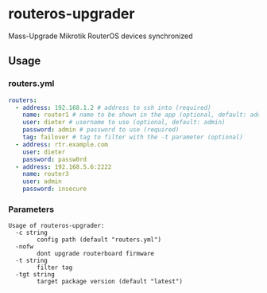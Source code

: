 # routeros-upgrader

Mass-Upgrade Mikrotik RouterOS devices synchronized

## Usage

### routers.yml

```yaml
routers:
  - address: 192.168.1.2 # address to ssh into (required)
    name: router1 # name to be shown in the app (optional, default: address)
    user: dieter # username to use (optional, default: admin)
    password: admin # password to use (required)
    tag: failover # tag to filter with the -t parameter (optional)
  - address: rtr.example.com
    user: dieter
    password: passw0rd
  - address: 192.168.5.6:2222
    name: router3
    user: admin
    password: insecure
```

### Parameters

```shell
Usage of routeros-upgrader:
  -c string
        config path (default "routers.yml")
  -nofw
        dont upgrade routerboard firmware
  -t string
        filter tag
  -tgt string
        target package version (default "latest")
```
